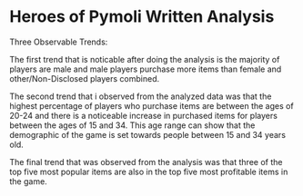 # Heroes of Pymoli Written Analysis
Three Observable Trends:

The first trend that is noticable after doing the analysis is the majority of players are male and male players purchase more items than female and other/Non-Disclosed players combined.

The second trend that i observed from the analyzed data was that the highest percentage of players who purchase items are between the ages of 20-24 and there is a noticeable increase in purchased items for players between the ages of 15 and 34. This age range can show that the demographic of the game is set towards people between 15 and 34 years old.

The final trend that was observed from the analysis was that three of the top five most popular items are also in the top five most profitable items in the game.
